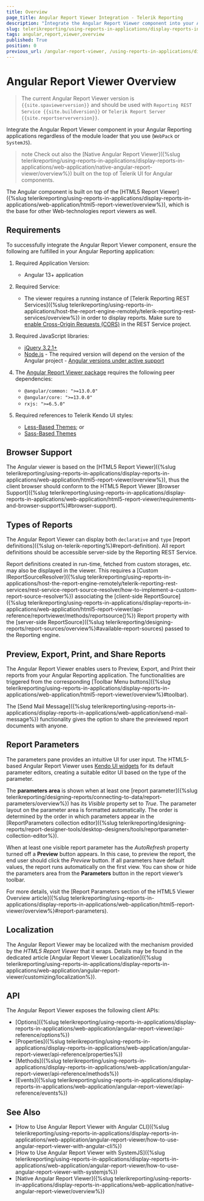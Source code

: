 ```yaml
---
title: Overview
page_title: Angular Report Viewer Integration - Telerik Reporting
description: "Integrate the Angular Report Viewer component into your Angular apps, regardless of the module loader you use."
slug: telerikreporting/using-reports-in-applications/display-reports-in-applications/web-application/angular-report-viewer/angular-report-viewer-overview
tags: angular,report,viewer,overview
published: True
position: 0
previous_url: /angular-report-viewer, /using-reports-in-applications/display-reports-in-applications/web-application/angular-report-viewer/angular-report-viewer-overview, /embedding-reports/display-reports-in-applications/web-application/angular-report-viewer/
---
```


# Angular Report Viewer Overview

> The current Angular Report Viewer version is `{{site.spaviewerversion}}` and should be used with `Reporting REST Service {{site.buildversion}}` or `Telerik Report Server {{site.reportserverversion}}`.

Integrate the Angular Report Viewer component in your Angular Reporting applications regardless of the module loader that you use (`WebPack` or `SystemJS`).

>note Check out also the [Native Angular Report Viewer]({%slug telerikreporting/using-reports-in-applications/display-reports-in-applications/web-application/native-angular-report-viewer/overview%}) built on the top of Telerik UI for Angular components.

The Angular component is built on top of the [HTML5 Report Viewer]({%slug telerikreporting/using-reports-in-applications/display-reports-in-applications/web-application/html5-report-viewer/overview%}), which is the base for other Web-technologies report viewers as well.

## Requirements

To successfully integrate the Angular Report Viewer component, ensure the following are fulfilled in your Angular Reporting application:

1. Required Application Version:

	+ Angular 13+ application

1. Required Service:

	+ The viewer requires a running instance of [Telerik Reporting REST Services]({%slug telerikreporting/using-reports-in-applications/host-the-report-engine-remotely/telerik-reporting-rest-services/overview%}) in order to display reports. Make sure to [enable Cross-Origin Requests (CORS)](https://learn.microsoft.com/en-us/aspnet/web-api/overview/security/enabling-cross-origin-requests-in-web-api) in the REST Service project.

1. Required JavaScript libraries:

	+ [jQuery 3.2.1+](https://jquery.com/download/)
	+ [Node.js](https://nodejs.org/) - The required version will depend on the version of the Angular project - [Angular versions under active support](https://angular.io/guide/versions)

1. The [Angular Report Viewer package](https://www.npmjs.com/package/@progress/telerik-angular-report-viewer) requires the following peer dependencies:

	+ `@angular/common: ">=13.0.0"`
	+ `@angular/core: ">=13.0.0"`
	+ `rxjs: ">=6.5.0"`

1. Required references to Telerik Kendo UI styles:

	+ [Less-Based Themes](https://docs.telerik.com/kendo-ui/styles-and-layout/appearance-styling); or
	+ [Sass-Based Themes](https://docs.telerik.com/kendo-ui/styles-and-layout/sass-themes)

## Browser Support

The Angular viewer is based on the [HTML5 Report Viewer]({%slug telerikreporting/using-reports-in-applications/display-reports-in-applications/web-application/html5-report-viewer/overview%}), thus the client browser should conform to the HTML5 Report Viewer [Browser Support]({%slug telerikreporting/using-reports-in-applications/display-reports-in-applications/web-application/html5-report-viewer/requirements-and-browser-support%}#browser-support).

## Types of Reports

The Angular Report Viewer can display both `declarative` and `type` [report definitions]({%slug on-telerik-reporting%)#report-definition). All report definitions should be accessible server-side by the Reporting REST Service.

Report definitions created in run-time, fetched from custom storages, etc. may also be displayed in the viewer. This requires a [Custom IReportSourceResolver]({%slug telerikreporting/using-reports-in-applications/host-the-report-engine-remotely/telerik-reporting-rest-services/rest-service-report-source-resolver/how-to-implement-a-custom-report-source-resolver%}) associating the [client-side ReportSource]({%slug telerikreporting/using-reports-in-applications/display-reports-in-applications/web-application/html5-report-viewer/api-reference/reportviewer/methods/reportsource()%}) Report property with the [server-side ReportSource]({%slug telerikreporting/designing-reports/report-sources/overview%}#available-report-sources) passed to the Reporting engine.

## Preview, Export, Print, and Share Reports

The Angular Report Viewer enables users to Preview, Export, and Print their reports from your Angular Reporting application. The functionalities are triggered from the corresponding [Toolbar Menu buttons]({%slug telerikreporting/using-reports-in-applications/display-reports-in-applications/web-application/html5-report-viewer/overview%}#toolbar).

The [Send Mail Message]({%slug telerikreporting/using-reports-in-applications/display-reports-in-applications/web-application/send-mail-message%}) functionality gives the option to share the previewed report documents with anyone.

## Report Parameters

The parameters pane provides an intuitive UI for user input. The HTML5-based Angular Report Viewer uses [Kendo UI widgets](https://www.telerik.com/kendo-ui) for its default parameter editors, creating a suitable editor UI based on the type of the parameter.

The **parameters area** is shown when at least one [report parameter]({%slug telerikreporting/designing-reports/connecting-to-data/report-parameters/overview%}) has its _Visible_ property set to _True_. The parameter layout on the parameter area is formatted automatically. The order is determined by the order in which parameters appear in the [ReportParameters collection editor]({%slug telerikreporting/designing-reports/report-designer-tools/desktop-designers/tools/reportparameter-collection-editor%}).

When at least one visible report parameter has the _AutoRefresh_ property turned off a __Preview__ button appears. In this case, to preview the report, the end user should click the _Preview_ button. If all parameters have default values, the report runs automatically on the first view. You can show or hide the parameters area from the __Parameters__ button in the report viewer’s toolbar.

For more details, visit the [Report Parameters section of the HTML5 Viewer Overview article]({%slug telerikreporting/using-reports-in-applications/display-reports-in-applications/web-application/html5-report-viewer/overview%}#report-parameters).

## Localization

The Angular Report Viewer may be localized with the mechanism provided by the _HTML5 Report Viewer_ that it wraps. Details may be found in the dedicated article [Angular Report Viewer Localization]({%slug telerikreporting/using-reports-in-applications/display-reports-in-applications/web-application/angular-report-viewer/customizing/localization%}).

## API

The Angular Report Viewer exposes the following client APIs:

* [Options]({%slug telerikreporting/using-reports-in-applications/display-reports-in-applications/web-application/angular-report-viewer/api-reference/options%})
* [Properties]({%slug telerikreporting/using-reports-in-applications/display-reports-in-applications/web-application/angular-report-viewer/api-reference/properties%})
* [Methods]({%slug telerikreporting/using-reports-in-applications/display-reports-in-applications/web-application/angular-report-viewer/api-reference/methods%})
* [Events]({%slug telerikreporting/using-reports-in-applications/display-reports-in-applications/web-application/angular-report-viewer/api-reference/events%})

## See Also

* [How to Use Angular Report Viewer with Angular CLI]({%slug telerikreporting/using-reports-in-applications/display-reports-in-applications/web-application/angular-report-viewer/how-to-use-angular-report-viewer-with-angular-cli%})
* [How to Use Angular Report Viewer with SystemJS]({%slug telerikreporting/using-reports-in-applications/display-reports-in-applications/web-application/angular-report-viewer/how-to-use-angular-report-viewer-with-systemjs%})
* [Native Angular Report Viewer]({%slug telerikreporting/using-reports-in-applications/display-reports-in-applications/web-application/native-angular-report-viewer/overview%})
